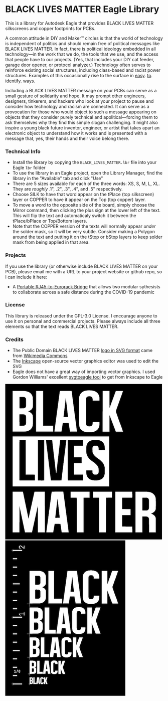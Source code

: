 # BLACK LIVES MATTER Eagle Library

This is a library for Autodesk Eagle that provides BLACK LIVES MATTER silkscreens and copper footprints for PCBs.

A common attitude in DIY and Maker™ circles is that the world of technology is independent of politics and should remain free of political messages like BLACK LIVES MATTER. In fact, there is political ideology embedded in all technology—in the work that we do, the tools that we use, and the access that people have to our projects. (Yes, that includes your DIY cat feeder, garage door opener, or protocol analyzer.) Technology often serves to reinforce existing social structures, including class-based and racist power structures. Examples of this occasionally rise to the surface in [easy](https://www.theatlantic.com/technology/archive/2009/12/are-hewlett-packard-webcams-racist/341579/). [to](https://www.technologyreview.com/2020/06/03/1002589/technology-perpetuates-racism-by-design-simulmatics-charlton-mcilwain/). [identify](https://www.aclu.org/news/privacy-technology/how-is-face-recognition-surveillance-technology-racist/). [ways](https://medium.com/@CoalitionForCriticalTechnology/abolish-the-techtoprisonpipeline-9b5b14366b16).

Including a BLACK LIVES MATTER message on your PCBs can serve as a small gesture of solidarity and hope. It may prompt other engineers, designers, tinkerers, and hackers who look at your project to pause and consider how technology and racism are connected. It can serve as a provocation for those who would object to such a message appearing on objects that they consider purely technical and apolitical—forcing them to ask themselves why they find this simple slogan challenging. It might also inspire a young black future inventor, engineer, or artist that takes apart an electronic object to understand how it works and is presented with a message that, yes, their hands and their voice belong there.

### Technical Info

* Install the library by copying the `BLACK_LIVES_MATTER.lbr` file into your Eagle `lbr` folder
* To use the library in an Eagle project, open the Library Manager, find the library in the "Available" tab and click "Use"
* There are 5 sizes available for each of the three words: XS, S, M, L, XL. They are *roughly* .1", .2", .3", .4", and .5" respectively.
* Choose SILK to have that word appear on the tPlace (top silkscreen) layer or COPPER to have it appear on the Top (top copper) layer.
* To move a word to the opposite side of the board, simply choose the Mirror command, then clicking the plus sign at the lower left of the text. This will flip the text and automaticaly switch it between the tPlace/bPlace or Top/Bottom layers.
* Note that the COPPER version of the texts will normally appear *under* the solder mask, so it will be very subtle. Consider making a Polygon around the text and putting it on the tStop or bStop layers to keep solder mask from being applied in that area.

### Projects

If you use the library (or otherwise include BLACK LIVES MATTER on your PCB), please email me with a URL to your project website or github repo, so I can include it here:

* A [Portable RJ45-to-Eurorack Bridge](https://github.com/rahji/rj45eurorackbridge) that allows two modular sythesists to collaborate across a safe distance during the COVID-19 pandemic

### License

This library is released under the GPL-3.0 License. I encourage anyone to use it on personal and commercial projects. Please always include all three elements so that the text reads BLACK LIVES MATTER. 

### Credits

* The Public Domain BLACK LIVES MATTER [logo in SVG format](https://upload.wikimedia.org/wikipedia/commons/5/5d/Black_Lives_Matter_logo.svg) came from [Wikimedia Commons](https://commons.wikimedia.org/wiki/File:Black_Lives_Matter_logo.svg)
* The [Inkscape](https://inkscape.org/) open-source vector graphics editor was used to edit the SVG
* Eagle does not have a great way of importing vector graphics. I used Gordon Williams' excellent [svgtoeagle tool](https://gfwilliams.github.io/svgtoeagle/) to get from Inkscape to Eagle 

![BLACK LIVES MATTER](images/sample.png) ![A ruler beside the various sizes available in the library](images/sizes_sample.png)

